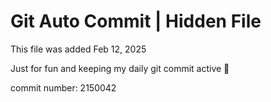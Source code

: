 # Git Auto Commit | Hidden File

This file was added Feb 12, 2025

Just for fun and keeping my daily git commit active 🤪

commit number: 2150042
